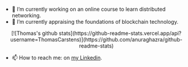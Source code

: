 
<!--
**ThomasCarstens/ThomasCarstens** is a ✨ _special_ ✨ repository because its `README.md` (this file) appears on your GitHub profile.

Here are some ideas to get you started:

- 🔭 I’m currently working on ...
- 🌱 I’m currently learning ...
- 👯 I’m looking to collaborate on ...
- 🤔 I’m looking for help with ...
- 💬 Ask me about ...
- 📫 How to reach me: ...
- 😄 Pronouns: ...
- ⚡ Fun fact: ...
-->

- 🔭 I’m currently working on an online course to learn distributed networking.
- 🌱 I’m currently appraising the foundations of blockchain technology.

<p align="center" width="100%">
   [![Thomas's github stats](https://github-readme-stats.vercel.app/api?username=ThomasCarstens)](https://github.com/anuraghazra/github-readme-stats)
</p>

- 📫 How to reach me: on [my Linkedin](https://www.linkedin.com/in/thomas-carstens-31632468/).
